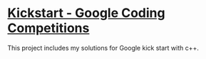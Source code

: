 # [Kickstart - Google Coding Competitions](https://codingcompetitions.withgoogle.com/kickstart/archive/2019)
This project includes my solutions for Google kick start with c++.
